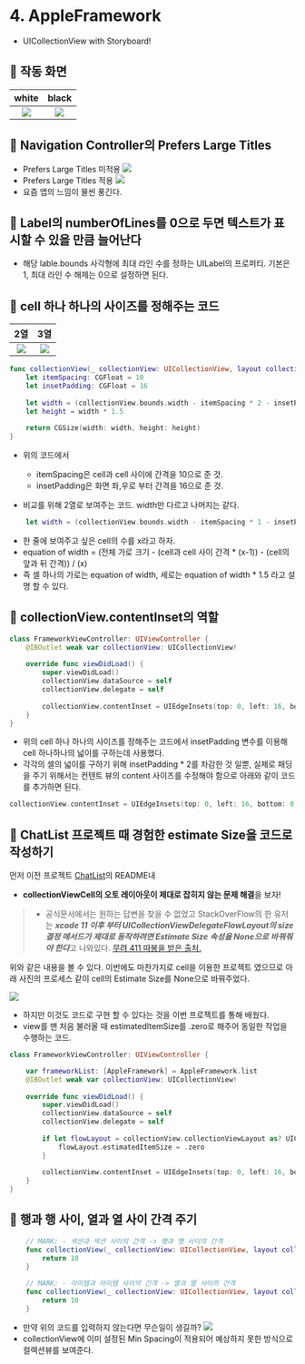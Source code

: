 # 4. AppleFramework

- UICollectionView with Storyboard!


## 🍎 작동 화면
|                white                 |                black                 |
|:------------------------------------:|:------------------------------------:|
| ![](https://i.imgur.com/IWfXPva.gif) | ![](https://i.imgur.com/5vvefss.gif) |

## 🍎 Navigation Controller의 Prefers Large Titles

- Prefers Large Titles 미적용
![](https://i.imgur.com/7TsyyWF.png)
- Prefers Large Titles 적용 
![](https://i.imgur.com/Mu9lUlK.png)
- 요즘 앱의 느낌이 물씬 풍긴다.

## 🍎 Label의 numberOfLines를 0으로 두면 텍스트가 표시할 수 있을 만큼 늘어난다

- 해당 lable.bounds 사각형에 최대 라인 수를 정하는 UILabel의 프로퍼티. 기본은 1, 최대 라인 수 해제는 0으로 설정하면 된다.

## 🍎 cell 하나 하나의 사이즈를 정해주는 코드

|                 2열                  |                 3열                  |
|:------------------------------------:|:------------------------------------:|
| ![](https://i.imgur.com/yCXg5Nm.png) | ![](https://i.imgur.com/sOOymsI.png) |

```swift
func collectionView(_ collectionView: UICollectionView, layout collectionViewLayout: UICollectionViewLayout, sizeForItemAt indexPath: IndexPath) -> CGSize {
    let itemSpacing: CGFloat = 10
    let insetPadding: CGFloat = 16    
    
    let width = (collectionView.bounds.width - itemSpacing * 2 - insetPadding * 2) / 3
    let height = width * 1.5
    
    return CGSize(width: width, height: height)
}
```

- 위의 코드에서 
    - itemSpacing은 cell과 cell 사이에 간격을 10으로 준 것.
    - insetPadding은 화면 좌,우로 부터 간격을 16으로 준 것.

- 비교를 위해 2열로 보여주는 코드. width만 다르고 나머지는 같다.

```swift        
    let width = (collectionView.bounds.width - itemSpacing * 1 - insetPadding * 2) / 2
```
- 한 줄에 보여주고 싶은 cell의 수를 x라고 하자.
- equation of width = (전체 가로 크기 - (cell과 cell 사이 간격 * (x-1)) - (cell의 앞과 뒤 간격)) / (x)
- 즉 셀 하나의 가로는 equation of width, 세로는 equation of width * 1.5 라고 설명 할 수 있다.




## 🍎 collectionView.contentInset의 역할
 
```swift
class FrameworkViewController: UIViewController {
    @IBOutlet weak var collectionView: UICollectionView!
    
    override func viewDidLoad() {
        super.viewDidLoad()
        collectionView.dataSource = self
        collectionView.delegate = self
        
        collectionView.contentInset = UIEdgeInsets(top: 0, left: 16, bottom: 0, right: 16)
    }
}
```
- 위의 cell 하나 하나의 사이즈를 정해주는 코드에서 insetPadding 변수를 이용해 cell 하나하나의 넓이를 구하는데 사용했다.
- 각각의 셀의 넓이를 구하기 위해 insetPadding * 2를 차감한 것 일뿐, 실제로 패딩을 주기 위해서는  컨텐트 뷰의 content 사이즈를 수정해야 함으로 아래와 같이 코드를 추가하면 된다.

```swift
collectionView.contentInset = UIEdgeInsets(top: 0, left: 16, bottom: 0, right: 16)
```

## 🍎 ChatList 프로젝트 때 경험한 estimate Size을 코드로 작성하기

먼저 이전 프로젝트 [ChatList](https://github.com/KayAhn0126/ChatList)의 README내 
- **collectionViewCell의 오토 레이아웃이 제대로 잡히지 않는 문제 해결**을 보자!

> - 공식문서에서는 원하는 답변을 찾을 수 없었고 StackOverFlow의 한 유저는 ***xcode 11 이후 부터 UICollectionViewDelegateFlowLayout의 size 결정 메서드가 제대로 동작하려면 Estimate Size 속성을 None으로 바꿔줘야 한다***고 나와있다. [무려 411 따봉을 받은 출처.](https://stackoverflow.com/questions/38028013/how-to-set-uicollectionviewcell-width-and-height-programmatically)

위와 같은 내용을 볼 수 있다. 이번에도 마찬가지로 cell을 이용한 프로젝트 였으므로 아래 사진의 프로세스 같이 cell의 Estimate Size를 None으로 바꿔주었다.

![](https://i.imgur.com/nZFJABW.png)

- 하지만 이것도 코드로 구현 할 수 있다는 것을 이번 프로젝트를 통해 배웠다.
- view를 맨 처음 불러올 때 estimatedItemSize를 .zero로 해주어 동일한 작업을 수행하는 코드.
```swift
class FrameworkViewController: UIViewController {

    var frameworkList: [AppleFramework] = AppleFramework.list
    @IBOutlet weak var collectionView: UICollectionView!
    
    override func viewDidLoad() {
        super.viewDidLoad()
        collectionView.dataSource = self
        collectionView.delegate = self
        
        if let flowLayout = collectionView.collectionViewLayout as? UICollectionViewFlowLayout {
            flowLayout.estimatedItemSize = .zero
        }
        
        collectionView.contentInset = UIEdgeInsets(top: 0, left: 16, bottom: 0, right: 16)
    }
}
```

## 🍎 행과 행 사이, 열과 열 사이 간격 주기
```swift
    // MARK: - 섹션과 섹션 사이의 간격 -> 행과 행 사이의 간격
    func collectionView(_ collectionView: UICollectionView, layout collectionViewLayout: UICollectionViewLayout, minimumLineSpacingForSectionAt section: Int) -> CGFloat {
        return 10
    }
    
    // MARK: - 아이템과 아이템 사이의 간격 -> 열과 열 사이의 간격
    func collectionView(_ collectionView: UICollectionView, layout collectionViewLayout: UICollectionViewLayout, minimumInteritemSpacingForSectionAt section: Int) -> CGFloat {
        return 10
    }
```
- 만약 위의 코드를 입력하지 않는다면 무슨일이 생길까?
![](https://i.imgur.com/CRQSPAI.png)
- collectionView에 이미 설정된 Min Spacing이 적용되어 예상하지 못한 방식으로 컬렉션뷰를 보여준다.
